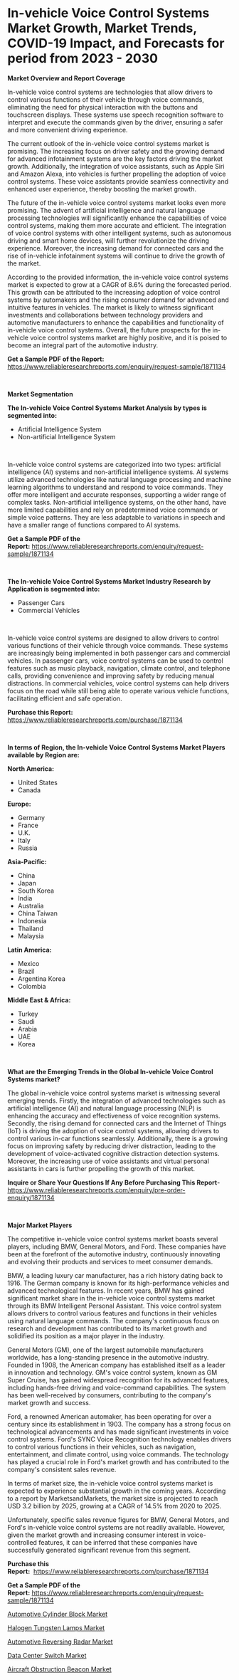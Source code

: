 <p><h1>In-vehicle Voice Control Systems Market Growth, Market Trends, COVID-19 Impact, and Forecasts for period from 2023 - 2030</h1></p><p><strong>Market Overview and Report Coverage</strong></p>
<p><p>In-vehicle voice control systems are technologies that allow drivers to control various functions of their vehicle through voice commands, eliminating the need for physical interaction with the buttons and touchscreen displays. These systems use speech recognition software to interpret and execute the commands given by the driver, ensuring a safer and more convenient driving experience.</p><p>The current outlook of the in-vehicle voice control systems market is promising. The increasing focus on driver safety and the growing demand for advanced infotainment systems are the key factors driving the market growth. Additionally, the integration of voice assistants, such as Apple Siri and Amazon Alexa, into vehicles is further propelling the adoption of voice control systems. These voice assistants provide seamless connectivity and enhanced user experience, thereby boosting the market growth.</p><p>The future of the in-vehicle voice control systems market looks even more promising. The advent of artificial intelligence and natural language processing technologies will significantly enhance the capabilities of voice control systems, making them more accurate and efficient. The integration of voice control systems with other intelligent systems, such as autonomous driving and smart home devices, will further revolutionize the driving experience. Moreover, the increasing demand for connected cars and the rise of in-vehicle infotainment systems will continue to drive the growth of the market.</p><p>According to the provided information, the in-vehicle voice control systems market is expected to grow at a CAGR of 8.6% during the forecasted period. This growth can be attributed to the increasing adoption of voice control systems by automakers and the rising consumer demand for advanced and intuitive features in vehicles. The market is likely to witness significant investments and collaborations between technology providers and automotive manufacturers to enhance the capabilities and functionality of in-vehicle voice control systems. Overall, the future prospects for the in-vehicle voice control systems market are highly positive, and it is poised to become an integral part of the automotive industry.</p></p>
<p><strong>Get a Sample PDF of the Report:</strong> <a href="https://www.reliableresearchreports.com/enquiry/request-sample/1871134">https://www.reliableresearchreports.com/enquiry/request-sample/1871134</a></p>
<p>&nbsp;</p>
<p><strong>Market Segmentation</strong></p>
<p><strong>The In-vehicle Voice Control Systems Market Analysis by types is segmented into:</strong></p>
<p><ul><li>Artificial Intelligence System</li><li>Non-artificial Intelligence System</li></ul></p>
<p>&nbsp;</p>
<p><p>In-vehicle voice control systems are categorized into two types: artificial intelligence (AI) systems and non-artificial intelligence systems. AI systems utilize advanced technologies like natural language processing and machine learning algorithms to understand and respond to voice commands. They offer more intelligent and accurate responses, supporting a wider range of complex tasks. Non-artificial intelligence systems, on the other hand, have more limited capabilities and rely on predetermined voice commands or simple voice patterns. They are less adaptable to variations in speech and have a smaller range of functions compared to AI systems.</p></p>
<p><strong>Get a Sample PDF of the Report:</strong>&nbsp;<a href="https://www.reliableresearchreports.com/enquiry/request-sample/1871134">https://www.reliableresearchreports.com/enquiry/request-sample/1871134</a></p>
<p>&nbsp;</p>
<p><strong>The In-vehicle Voice Control Systems Market Industry Research by Application is segmented into:</strong></p>
<p><ul><li>Passenger Cars</li><li>Commercial Vehicles</li></ul></p>
<p>&nbsp;</p>
<p><p>In-vehicle voice control systems are designed to allow drivers to control various functions of their vehicle through voice commands. These systems are increasingly being implemented in both passenger cars and commercial vehicles. In passenger cars, voice control systems can be used to control features such as music playback, navigation, climate control, and telephone calls, providing convenience and improving safety by reducing manual distractions. In commercial vehicles, voice control systems can help drivers focus on the road while still being able to operate various vehicle functions, facilitating efficient and safe operation.</p></p>
<p><strong>Purchase this Report:</strong>&nbsp; <a href="https://www.reliableresearchreports.com/purchase/1871134">https://www.reliableresearchreports.com/purchase/1871134</a></p>
<p>&nbsp;</p>
<p><strong>In terms of Region, the In-vehicle Voice Control Systems Market Players available by Region are:</strong></p>
<p>
    <p> <strong> North America: </strong>
        <ul>
            <li>United States</li>
            <li>Canada</li>
        </ul>
        </p> 
    <p> <strong> Europe: </strong>
        <ul>
            <li>Germany</li>
            <li>France</li>
            <li>U.K.</li>
            <li>Italy</li>
            <li>Russia</li>
        </ul>
        </p> 
    <p> <strong> Asia-Pacific: </strong>
        <ul>
            <li>China</li>
            <li>Japan</li>
            <li>South Korea</li>
            <li>India</li>
            <li>Australia</li>
            <li>China Taiwan</li>
            <li>Indonesia</li>
            <li>Thailand</li>
            <li>Malaysia</li>
        </ul>
        </p> 
    <p> <strong> Latin America: </strong>
        <ul>
            <li>Mexico</li>
            <li>Brazil</li>
            <li>Argentina Korea</li>
            <li>Colombia</li>
        </ul>
        </p> 
    <p> <strong> Middle East & Africa: </strong>
        <ul>
            <li>Turkey</li>
            <li>Saudi</li>
            <li>Arabia</li>
            <li>UAE</li>
            <li>Korea</li>
        </ul>
    </p>
    </p>
<p>&nbsp;</p>
<p><strong>What are the Emerging Trends in the Global In-vehicle Voice Control Systems market?</strong></p>
<p><p>The global in-vehicle voice control systems market is witnessing several emerging trends. Firstly, the integration of advanced technologies such as artificial intelligence (AI) and natural language processing (NLP) is enhancing the accuracy and effectiveness of voice recognition systems. Secondly, the rising demand for connected cars and the Internet of Things (IoT) is driving the adoption of voice control systems, allowing drivers to control various in-car functions seamlessly. Additionally, there is a growing focus on improving safety by reducing driver distraction, leading to the development of voice-activated cognitive distraction detection systems. Moreover, the increasing use of voice assistants and virtual personal assistants in cars is further propelling the growth of this market.</p></p>
<p><strong>Inquire or Share Your Questions If Any Before Purchasing This Report</strong>- <a href="https://www.reliableresearchreports.com/enquiry/pre-order-enquiry/1871134">https://www.reliableresearchreports.com/enquiry/pre-order-enquiry/1871134</a></p>
<p>&nbsp;</p>
<p><strong>Major Market Players</strong></p>
<p><p>The competitive in-vehicle voice control systems market boasts several players, including BMW, General Motors, and Ford. These companies have been at the forefront of the automotive industry, continuously innovating and evolving their products and services to meet consumer demands.</p><p>BMW, a leading luxury car manufacturer, has a rich history dating back to 1916. The German company is known for its high-performance vehicles and advanced technological features. In recent years, BMW has gained significant market share in the in-vehicle voice control systems market through its BMW Intelligent Personal Assistant. This voice control system allows drivers to control various features and functions in their vehicles using natural language commands. The company's continuous focus on research and development has contributed to its market growth and solidified its position as a major player in the industry.</p><p>General Motors (GM), one of the largest automobile manufacturers worldwide, has a long-standing presence in the automotive industry. Founded in 1908, the American company has established itself as a leader in innovation and technology. GM's voice control system, known as GM Super Cruise, has gained widespread recognition for its advanced features, including hands-free driving and voice-command capabilities. The system has been well-received by consumers, contributing to the company's market growth and success.</p><p>Ford, a renowned American automaker, has been operating for over a century since its establishment in 1903. The company has a strong focus on technological advancements and has made significant investments in voice control systems. Ford's SYNC Voice Recognition technology enables drivers to control various functions in their vehicles, such as navigation, entertainment, and climate control, using voice commands. The technology has played a crucial role in Ford's market growth and has contributed to the company's consistent sales revenue.</p><p>In terms of market size, the in-vehicle voice control systems market is expected to experience substantial growth in the coming years. According to a report by MarketsandMarkets, the market size is projected to reach USD 3.2 billion by 2025, growing at a CAGR of 14.5% from 2020 to 2025.</p><p>Unfortunately, specific sales revenue figures for BMW, General Motors, and Ford's in-vehicle voice control systems are not readily available. However, given the market growth and increasing consumer interest in voice-controlled features, it can be inferred that these companies have successfully generated significant revenue from this segment.</p></p>
<p><strong>Purchase this Report:</strong>&nbsp;&nbsp;<a href="https://www.reliableresearchreports.com/purchase/1871134">https://www.reliableresearchreports.com/purchase/1871134</a></p>
<p></p>
<p><strong>Get a Sample PDF of the Report:</strong>&nbsp;<a href="https://www.reliableresearchreports.com/enquiry/request-sample/1871134">https://www.reliableresearchreports.com/enquiry/request-sample/1871134</a></p>
<p><p><a href="https://github.com/RoccoManning/Market-Research-Report-List-2/blob/main/automotive-cylinder-block-market.md">Automotive Cylinder Block Market</a></p><p><a href="https://www.linkedin.com/pulse/halogen-tungsten-lamps-market-challenges-opportunities-yv7xf/">Halogen Tungsten Lamps Market</a></p><p><a href="https://github.com/RichRobinson5/Market-Research-Report-List-2/blob/main/automotive-reversing-radar-market.md">Automotive Reversing Radar Market</a></p><p><a href="https://medium.com/@madelynyost/analyzing-data-center-switch-market-global-industry-perspective-and-forecast-2023-to-2030-4ca8facc81f5">Data Center Switch Market</a></p><p><a href="https://www.linkedin.com/pulse/aircraft-obstruction-beacon-market-research-report-unlocks-n5eyf/">Aircraft Obstruction Beacon Market</a></p></p>